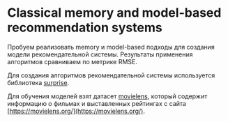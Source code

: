 # Classical memory and model-based recommendation systems

Пробуем реализовать memory и model-based подходы для создания модели рекомендательной системы. Результаты применения алгоритмов сравниваем по метрике RMSE.

Для создания алгоритмов рекомендательной системы используется библиотека [surprise](https://surpriselib.com/).

Для обучения моделей взят датасет [movielens](https://lms-cdn.skillfactory.ru/assets/courseware/v1/6e47046882bad158b0efbb84cd5cb987/asset-v1:SkillFactory+DSPR-2.0+14JULY2021+type@asset+block/u.data.txt), который содержит информацию о фильмах и выставленных рейтингах с сайта [https://movielens.org/](https://movielens.org/).
